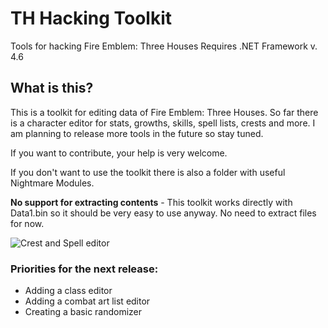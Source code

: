 # TH Hacking Toolkit

Tools for hacking Fire Emblem: Three Houses
Requires .NET Framework v. 4.6

## What is this?

This is a toolkit for editing data of Fire Emblem: Three Houses. So far there is a character editor for stats, growths, skills, spell lists, crests and more. I am planning to release more tools in the future so stay tuned.

If you want to contribute, your help is very welcome.

If you don't want to use the toolkit there is also a folder with useful Nightmare Modules.

**No support for extracting contents** - This toolkit works directly with Data1.bin so it should be very easy to use anyway. No need to extract files for now.

![Crest and Spell editor](https://i.imgur.com/BgBbdCR.png)

### Priorities for the next release:

* Adding a class editor
* Adding a combat art list editor
* Creating a basic randomizer
